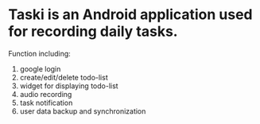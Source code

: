 # Taski is an Android application used for recording daily tasks.
Function including:<br />
1. google login<br />
2. create/edit/delete todo-list<br />
3. widget for displaying todo-list<br />
4. audio recording<br />
5. task notification<br />
6. user data backup and synchronization<br />
